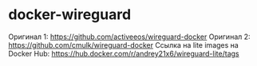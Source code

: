 # docker-wireguard
Оригинал 1: https://github.com/activeeos/wireguard-docker
Оригинал 2: https://github.com/cmulk/wireguard-docker
Ссылка на lite images на Docker Hub: https://hub.docker.com/r/andrey21x6/wireguard-lite/tags